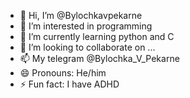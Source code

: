 - 👋 Hi, I’m @Bylochkavpekarne
- 👀 I’m interested in programming
- 🌱 I’m currently learning python and C
- 💞️ I’m looking to collaborate on ...
- 📫 My telegram @Bylochka_V_Pekarne
- 😄 Pronouns: He/him
- ⚡ Fun fact: I have ADHD

<!---
Bylochkavpekarne/Bylochkavpekarne is a ✨ special ✨ repository because its `README.md` (this file) appears on your GitHub profile.
You can click the Preview link to take a look at your changes.
--->
